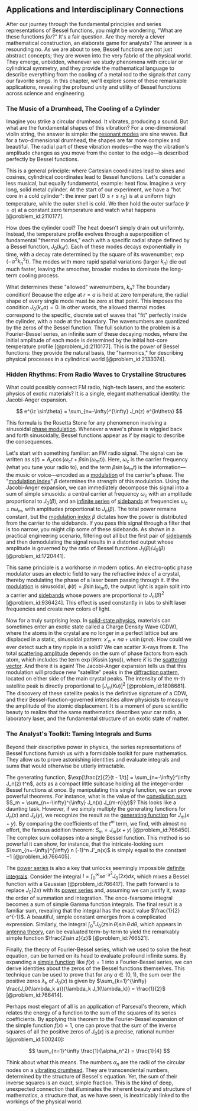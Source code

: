 ## Applications and Interdisciplinary Connections

After our journey through the fundamental principles and series representations of Bessel functions, you might be wondering, "What are these functions *for*?" It's a fair question. Are they merely a clever mathematical construction, an elaborate game for analysts? The answer is a resounding no. As we are about to see, Bessel functions are not just abstract concepts; they are woven into the very fabric of the physical world. They emerge, unbidden, whenever we study phenomena with circular or cylindrical symmetry, and they provide the mathematical language to describe everything from the cooling of a metal rod to the signals that carry our favorite songs. In this chapter, we'll explore some of these remarkable applications, revealing the profound unity and utility of Bessel functions across science and engineering.

### The Music of a Drumhead, The Cooling of a Cylinder

Imagine you strike a circular drumhead. It vibrates, producing a sound. But what are the fundamental shapes of this vibration? For a one-dimensional violin string, the answer is simple: the [resonant modes](@article_id:265767) are sine waves. But for a two-dimensional drumhead, the shapes are far more complex and beautiful. The radial part of these vibration modes—the way the vibration's amplitude changes as you move from the center to the edge—is described perfectly by Bessel functions.

This is a general principle: where Cartesian coordinates lead to sines and cosines, cylindrical coordinates lead to Bessel functions. Let's consider a less musical, but equally fundamental, example: heat flow. Imagine a very long, solid metal cylinder. At the start of our experiment, we have a "hot core in a cold cylinder": the inner part ($0 \le r \le r_0$) is at a uniform high temperature, while the outer shell is cold. We then hold the outer surface ($r=a$) at a constant zero temperature and watch what happens [@problem_id:2110177].

How does the cylinder cool? The heat doesn't simply drain out uniformly. Instead, the temperature profile evolves through a superposition of fundamental "thermal modes," each with a specific radial shape defined by a Bessel function, $J_0(k_n r)$. Each of these modes decays exponentially in time, with a decay rate determined by the square of its wavenumber, $\exp(-\alpha^2 k_n^2 t)$. The modes with more rapid spatial variations (larger $k_n$) die out much faster, leaving the smoother, broader modes to dominate the long-term cooling process.

What determines these "allowed" wavenumbers, $k_n$? The boundary condition! Because the edge at $r=a$ is held at zero temperature, the radial shape of every single mode must be zero at that point. This imposes the condition $J_0(k_n a) = 0$. In other words, the allowed thermal modes correspond to the specific, discrete set of waves that "fit" perfectly inside the cylinder, with a node at the boundary. The wavenumbers are quantized by the zeros of the Bessel function. The full solution to the problem is a Fourier-Bessel series, an infinite sum of these decaying modes, where the initial amplitude of each mode is determined by the initial hot-core temperature profile [@problem_id:2110177]. This is the power of Bessel functions: they provide the natural basis, the "harmonics," for describing physical processes in a cylindrical world [@problem_id:2133074].

### Hidden Rhythms: From Radio Waves to Crystalline Structures

What could possibly connect FM radio, high-tech lasers, and the esoteric physics of exotic materials? It is a single, elegant mathematical identity: the Jacobi-Anger expansion.

$$ e^{iz \sin\theta} = \sum_{n=-\infty}^{\infty} J_n(z) e^{in\theta} $$

This formula is the Rosetta Stone for any phenomenon involving a sinusoidal [phase modulation](@article_id:261926). Whenever a wave's phase is wiggled back and forth sinusoidally, Bessel functions appear as if by magic to describe the consequences.

Let's start with something familiar: an FM radio signal. The signal can be written as $s(t) = A_c \cos(\omega_c t + \beta \sin(\omega_m t))$. Here, $\omega_c$ is the carrier frequency (what you tune your radio to), and the term $\beta \sin(\omega_m t)$ is the information—the music or voice—encoded as a [modulation](@article_id:260146) of the carrier's phase. The "[modulation index](@article_id:267003)" $\beta$ determines the strength of this modulation. Using the Jacobi-Anger expansion, we can immediately decompose this signal into a sum of simple sinusoids: a central carrier at frequency $\omega_c$ with an amplitude proportional to $J_0(\beta)$, and an [infinite series](@article_id:142872) of [sidebands](@article_id:260585) at frequencies $\omega_c \pm n\omega_m$, with amplitudes proportional to $J_n(\beta)$. The total power remains constant, but the [modulation index](@article_id:267003) $\beta$ dictates how the power is distributed from the carrier to the sidebands. If you pass this signal through a filter that is too narrow, you might clip some of these sidebands. As shown in a practical engineering scenario, filtering out all but the first pair of [sidebands](@article_id:260585) and then demodulating the signal results in a distorted output whose amplitude is governed by the ratio of Bessel functions $J_1(\beta)/J_0(\beta)$ [@problem_id:1720441].

This same principle is a workhorse in modern optics. An electro-optic phase modulator uses an electric field to vary the refractive index of a crystal, thereby modulating the phase of a laser beam passing through it. If the [modulation](@article_id:260146) is sinusoidal, $\phi(t) = \beta \sin(\omega_m t)$, the output light is again split into a carrier and [sidebands](@article_id:260585) whose powers are proportional to $J_n(\beta)^2$ [@problem_id:936424]. This effect is used constantly in labs to shift laser frequencies and create new colors of light.

Now for a truly surprising leap. In [solid-state physics](@article_id:141767), materials can sometimes enter an exotic state called a Charge Density Wave (CDW), where the atoms in the crystal are no longer in a perfect lattice but are displaced in a static, sinusoidal pattern: $x'_n = na + u \sin(qna)$. How could we ever detect such a tiny ripple in a solid? We can scatter X-rays from it. The total [scattering amplitude](@article_id:145605) depends on the sum of phase factors from each atom, which includes the term $\exp(i K u \sin(qna))$, where $K$ is the [scattering vector](@article_id:262168). And there it is again! The Jacobi-Anger expansion tells us that this modulation will produce new "satellite" peaks in the [diffraction pattern](@article_id:141490), located on either side of the main crystal peaks. The intensity of the $m$-th satellite peak is directly proportional to $[J_m(Ku)]^2$ [@problem_id:1808681]. The discovery of these satellite peaks is the definitive signature of a CDW, and their Bessel-function-governed intensities allow physicists to measure the amplitude of the atomic displacement. It is a moment of pure scientific beauty to realize that the same mathematics describes your car radio, a laboratory laser, and the fundamental structure of an exotic state of matter.

### The Analyst's Toolkit: Taming Integrals and Sums

Beyond their descriptive power in physics, the series representations of Bessel functions furnish us with a formidable toolkit for pure mathematics. They allow us to prove astonishing identities and evaluate integrals and sums that would otherwise be utterly intractable.

The generating function, $\exp[\frac{z}{2}(t - 1/t)] = \sum_{n=-\infty}^\infty J_n(z) t^n$, acts as a compact little suitcase holding all the integer-order Bessel functions at once. By manipulating this single function, we can prove powerful theorems. For instance, what is the value of the [convolution sum](@article_id:262744) $S_m = \sum_{n=-\infty}^{\infty} J_n(x) J_{m-n}(y)$? This looks like a daunting task. However, if we simply multiply the generating functions for $J_n(x)$ and $J_k(y)$, we recognize the result as the [generating function](@article_id:152210) for $J_m(x+y)$. By comparing the coefficients of the $t^m$ term, we find, with almost no effort, the famous addition theorem: $S_m = J_m(x+y)$ [@problem_id:766450]. The complex sum collapses into a single Bessel function. This method is so powerful it can show, for instance, that the intricate-looking sum $\sum_{n=-\infty}^{\infty} n (-1)^n J'_n(x)$ is simply equal to the constant $-1$ [@problem_id:766405].

The [power series](@article_id:146342) is also a key that unlocks seemingly impossible [definite integrals](@article_id:147118). Consider the integral $I = \int_0^\infty x e^{-x^2} J_0(2x) dx$, which mixes a Bessel function with a Gaussian [@problem_id:766417]. The path forward is to replace $J_0(2x)$ with its [power series](@article_id:146342) and, assuming we can justify it, swap the order of summation and integration. The once-fearsome integral becomes a sum of simple Gamma function integrals. The final result is a familiar sum, revealing that the integral has the exact value $\frac{1}{2} e^{-1}$. A beautiful, simple constant emerges from a complicated expression. Similarly, the integral $\int_0^{\pi} J_0(z \sin\theta) \sin\theta \, d\theta$, which appears in [antenna theory](@article_id:265756), can be evaluated term-by-term to yield the remarkably simple function $\frac{2\sin z}{z}$ [@problem_id:766521].

Finally, the theory of Fourier-Bessel series, which we used to solve the heat equation, can be turned on its head to evaluate profound infinite sums. By expanding a [simple function](@article_id:160838) like $f(x)=1$ into a Fourier-Bessel series, we can derive identities about the zeros of the Bessel functions themselves. This technique can be used to prove that for any $a \in (0,1)$, the sum over the positive zeros $\lambda_k$ of $J_0(x)$ is given by $\sum_{k=1}^{\infty} \frac{J_0(\lambda_k a)}{\lambda_k J_1(\lambda_k)} = \frac{1}{2}$ [@problem_id:766414].

Perhaps most elegant of all is an application of Parseval's theorem, which relates the energy of a function to the sum of the squares of its series coefficients. By applying this theorem to the Fourier-Bessel expansion of the simple function $f(x)=1$, one can prove that the sum of the inverse squares of all the positive zeros of $J_0(x)$ is a precise, rational number [@problem_id:500240]:

$$ \sum_{n=1}^\infty \frac{1}{\alpha_n^2} = \frac{1}{4} $$

Think about what this means. The numbers $\alpha_n$ are the radii of the circular nodes on a [vibrating drumhead](@article_id:175992). They are transcendental numbers, determined by the structure of Bessel's equation. Yet, the sum of their inverse squares is an exact, simple fraction. This is the kind of deep, unexpected connection that illuminates the inherent beauty and structure of mathematics, a structure that, as we have seen, is inextricably linked to the workings of the physical world.